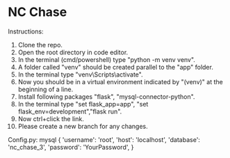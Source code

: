 # NC Chase

Instructions:
1. Clone the repo.
2. Open the root directory in code editor.
3. In the terminal (cmd/powershell) type "python -m venv venv".
4. A folder called "venv" should be created parallel to the "app" folder.
5. In the terminal type "venv\Scripts\activate".
6. Now you should be in a virtual environment indicated by "(venv)" at the beginning of a line.
7. Install following packages "flask", "mysql-connector-python".
8. In the terminal type "set flask_app=app", "set flask_env=development","flask run".
9. Now ctrl+click the link.
10. Please create a new branch for any changes.

Config.py:
mysql {
    'username': 'root',
    'host': 'localhost',
    'database': 'nc_chase_3',
    'password': 'YourPassword',
}
